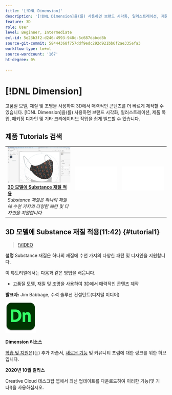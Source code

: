 ```yaml
---
title: '[!DNL Dimension]'
description: '[!DNL Dimension]을(를) 사용하면 브랜드 시각화, 일러스트레이션, 제품 목업, 패키징 디자인 및 기타 크리에이티브 작업을 쉽게 빌드할 수 있습니다.'
feature: 3D
role: User
level: Beginner, Intermediate
exl-id: 5e23b3f2-d246-4993-948c-5c687dabcd8b
source-git-commit: 58444368f757ddf9edc292d921bb6f2ae335efa3
workflow-type: tm+mt
source-wordcount: '167'
ht-degree: 0%

---
```


# [!DNL Dimension]

고품질 모델, 재질 및 조명을 사용하여 3D에서 매력적인 콘텐츠를 더 빠르게 제작할 수 있습니다. [!DNL Dimension]을(를) 사용하면 브랜드 시각화, 일러스트레이션, 제품 목업, 패키징 디자인 및 기타 크리에이티브 작업을 쉽게 빌드할 수 있습니다.

## 제품 Tutorials 검색

<table style="table-layout:fixed">
<tr>
 <td>
   <a href="dimension.md#tutorial1">
      <img alt="3D 모델에 Substance 재질 적용" src="../assets/dimension_substanceAndGraphics_babbage_thumbnail.jpg" />
   </a>
    <div>
   <a href="dimension.md#tutorial1"><strong>3D 모델에 Substance 재질 적용</strong></a>
    </div>
    <em>Substance 재질은 하나의 재질에 수천 가지의 다양한 패턴 및 디자인을 지원합니다</em>
    <br>
  </td>
  <td>
    <img alt="스페이서" src="../assets/Whitespacer.png" />
    <div>
    <br>
  </td>
  <td>
    <img alt="스페이서" src="../assets/Whitespacer.png" />
    <div>
    <br>
  </td>
</tr>
</table>

## 3D 모델에 Substance 재질 적용(11:42) {#tutorial1}

>[!VIDEO](https://video.tv.adobe.com/v/326944?hidetitle=true)

**설명**
Substance 재질은 하나의 재질에 수천 가지의 다양한 패턴 및 디자인을 지원합니다.

이 튜토리얼에서는 다음과 같은 방법을 배웁니다.
* 고품질 모델, 재질 및 조명을 사용하여 3D에서 매력적인 콘텐츠 제작

**발표자:**
Jim Babbage, 수석 솔루션 컨설턴트(디지털 미디어)

![Dimension 로고](../assets/dn_appicon_96.png)

**Dimension 리소스**

[학습 및 지원](https://helpx.adobe.com/support/dimension.html)은(는) 추가 자습서, [새로운 기능](https://helpx.adobe.com/dimension/user-guide.html/dimension/using/whats-new.ug.html) 및 커뮤니티 포럼에 대한 링크를 위한 허브입니다.

**2020년 10월 릴리스**

Creative Cloud 데스크탑 앱에서 최신 업데이트를 다운로드하여 이러한 기능(및 기타!)을 사용하십시오.
